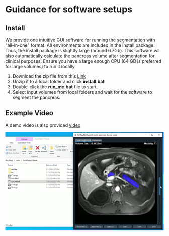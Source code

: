 # Guidance for software setups

## Install

We provide one intuitive GUI software for running the segmentation with "all-in-one" format. All environments are included in the install package. Thus, the install package is slightly large (around 6.7Gb). This software will also automatically calculate the pancreas volume after segmentation for clinical purposes. Ensure you have a large enough CPU (64 GB is preferred for large volumes) to run it locally.

1. Download the zip file from this [Link](https://drive.google.com/drive/folders/1r28odxe868DpRybzwYzOgHCJtrgual6I?usp=sharing)
2. Unzip it to a local folder and click **install.bat**
3. Double-click the **run_me.bat** file to start.
4. Select input volumes from local folders and wait for the software to segment the pancreas.



## Example Video

A demo video is also provided [video](https://drive.google.com/file/d/1iyKKlGc7oZhhZGhR0ofk5VVjY2-3eyYa/view?usp=sharing)


[![Example GUI](../assets/GUI.jpg)](https://drive.google.com/drive/folders/1r28odxe868DpRybzwYzOgHCJtrgual6I?usp=sharing)
